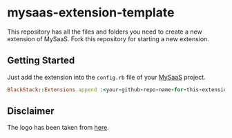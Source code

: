 # mysaas-extension-template

This repository has all the files and folders you need to create a new extension of MySaaS. Fork this repository for starting a new extension.

<extension-description-here>

## Getting Started

Just add the extension into the `config.rb` file of your [MySaaS](https://github.com/leandrosardi/mysaas) project.

```ruby
BlackStack::Extensions.append :<your-github-repo-name-for-this-extension>
```

## Disclaimer

The logo has been taken from [here](https://www.shareicon.net/chat-education-class-tutorial-speech-bubble-teacher-teaching-707418).